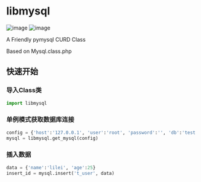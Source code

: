 # libmysql
![image](https://img.shields.io/badge/author-fanrong33-blue.svg)
![image](https://img.shields.io/badge/version-0.1-brightgreen.svg)

A Friendly pymysql CURD Class

Based on Mysql.class.php   
   
## 快速开始

### 导入Class类
```python
import libmysql
```


### 单例模式获取数据库连接
```python
config = {'host':'127.0.0.1', 'user':'root', 'password':'', 'db':'test', 'port':3306, 'charset':'utf8'} 
mysql = libmysql.get_mysql(config)
```


### 插入数据
```python
data = {'name':'lilei', 'age':25}
insert_id = mysql.insert('t_user', data)
```


